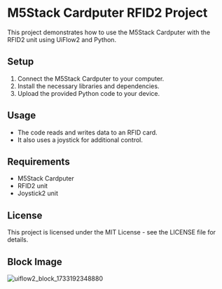 # M5Stack Cardputer RFID2 Project

This project demonstrates how to use the M5Stack Cardputer with the RFID2 unit using UiFlow2 and Python.

## Setup

1. Connect the M5Stack Cardputer to your computer.
2. Install the necessary libraries and dependencies.
3. Upload the provided Python code to your device.

## Usage

- The code reads and writes data to an RFID card.
- It also uses a joystick for additional control.

## Requirements

- M5Stack Cardputer
- RFID2 unit
- Joystick2 unit

## License

This project is licensed under the MIT License - see the LICENSE file for details.

## Block Image
![uiflow2_block_1733192348880](https://github.com/user-attachments/assets/33d37bf5-fdf9-4c98-b49f-adae5c81f628)
